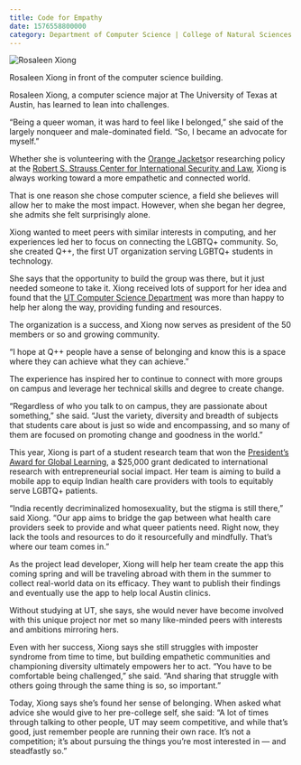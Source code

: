 ```yaml
--- 
title: Code for Empathy
date: 1576558800000
category: Department of Computer Science | College of Natural Sciences
---
```


![Rosaleen Xiong](http://research.utexas.edu/showcase/assets/js/fileman/Uploads/Rosaleen_Xiong.png)

Rosaleen Xiong in front of the computer science building.

Rosaleen Xiong, a computer science major at The University of Texas at Austin, has learned to lean into challenges.

“Being a queer woman, it was hard to feel like I belonged,” she said of the largely nonqueer and male-dominated field. “So, I became an advocate for myself.”

Whether she is volunteering with the [Orange Jackets](https://utexas.campuslabs.com/engage/organization/orangejackets)or researching policy at the [Robert S. Strauss Center for International Security and Law](https://strausscenter.org/), Xiong is always working toward a more empathetic and connected world.

That is one reason she chose computer science, a field she believes will allow her to make the most impact. However, when she began her degree, she admits she felt surprisingly alone.

Xiong wanted to meet peers with similar interests in computing, and her experiences led her to focus on connecting the LGBTQ+ community. So, she created Q++, the first UT organization serving LGBTQ+ students in technology.

She says that the opportunity to build the group was there, but it just needed someone to take it. Xiong received lots of support for her idea and found that the [UT Computer Science Department](https://www.cs.utexas.edu/) was more than happy to help her along the way, providing funding and resources.

The organization is a success, and Xiong now serves as president of the 50 members or so and growing community.

“I hope at Q++ people have a sense of belonging and know this is a space where they can achieve what they can achieve.”

The experience has inspired her to continue to connect with more groups on campus and leverage her technical skills and degree to create change.

“Regardless of who you talk to on campus, they are passionate about something,” she said. “Just the variety, diversity and breadth of subjects that students care about is just so wide and encompassing, and so many of them are focused on promoting change and goodness in the world.”

This year, Xiong is part of a student research team that won the [President’s Award for Global Learning](https://presidentsglobalaward.utexas.edu/), a $25,000 grant dedicated to international research with entrepreneurial social impact. Her team is aiming to build a mobile app to equip Indian health care providers with tools to equitably serve LGBTQ+ patients.

“India recently decriminalized homosexuality, but the stigma is still there,” said Xiong. “Our app aims to bridge the gap between what health care providers seek to provide and what queer patients need. Right now, they lack the tools and resources to do it resourcefully and mindfully. That’s where our team comes in.”

As the project lead developer, Xiong will help her team create the app this coming spring and will be traveling abroad with them in the summer to collect real-world data on its efficacy. They want to publish their findings and eventually use the app to help local Austin clinics.

Without studying at UT, she says, she would never have become involved with this unique project nor met so many like-minded peers with interests and ambitions mirroring hers.

Even with her success, Xiong says she still struggles with imposter syndrome from time to time, but building empathetic communities and championing diversity ultimately empowers her to act. “You have to be comfortable being challenged,” she said. “And sharing that struggle with others going through the same thing is so, so important.”

Today, Xiong says she’s found her sense of belonging. When asked what advice she would give to her pre-college self, she said: “A lot of times through talking to other people, UT may seem competitive, and while that’s good, just remember people are running their own race. It’s not a competition; it’s about pursuing the things you’re most interested in — and steadfastly so.”
